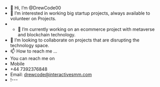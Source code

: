 - 👋 Hi, I’m @DrewCode00
- 👀 I’m interested in working big startup projects, always available to volunteer on Projects.
- - 🌱 I’m currently working on an ecommerce project with metaverse and blockchain technology.
- 💞️ I’m looking to collaborate on projects that are disrupting the technology space.
- 📫 How to reach me ...
- You can reach me on 
- Mobile
- +44 7392376848
- Email: drewcode@interactivesmm.com
- !---

